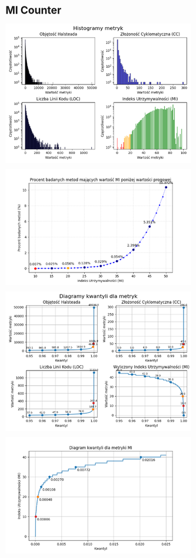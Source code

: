 # MI Counter
![](plots/plot_histograms_for_all_metrics.png)

![](plots/plot_cumulative_percentage_by_mi.png)

![](plots/plot_quantiles_for_components.png)

![](plots/plot_quantiles_for_mi.png)
